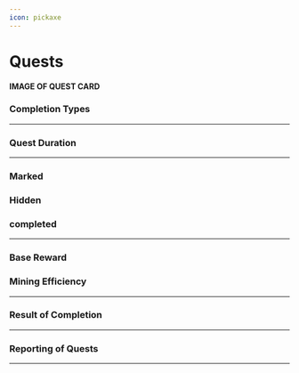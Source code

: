 ```yaml
---
icon: pickaxe
---
```


# Quests

**IMAGE OF QUEST CARD**

### Completion Types

***

### Quest Duration

***

### Marked

### Hidden

### completed

***

### Base Reward

### Mining Efficiency 

***

### Result of Completion 

***

### Reporting of Quests

***